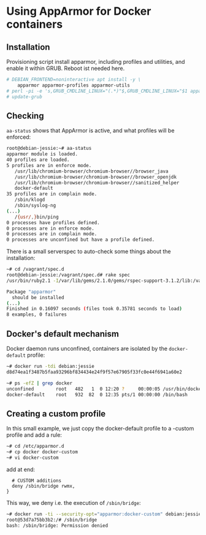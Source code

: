 # Using AppArmor for Docker containers

## Installation

Provisioning script install apparmor, including profiles and utilities, and enable it within GRUB. Reboot ist needed here.

```bash
# DEBIAN_FRONTEND=noninteractive apt install -y \	
	apparmor apparmor-profiles apparmor-utils
# perl -pi -e 's,GRUB_CMDLINE_LINUX="(.*)"$,GRUB_CMDLINE_LINUX="$1 apparmor=1 security=apparmor",' /etc/default/grub
# update-grub
```

## Checking

`aa-status` shows that AppArmor is active, and what profiles will be enforced:

```bash
root@debian-jessie:~# aa-status
apparmor module is loaded.
40 profiles are loaded.
5 profiles are in enforce mode.
   /usr/lib/chromium-browser/chromium-browser//browser_java
   /usr/lib/chromium-browser/chromium-browser//browser_openjdk
   /usr/lib/chromium-browser/chromium-browser//sanitized_helper
   docker-default
35 profiles are in complain mode.
   /sbin/klogd
   /sbin/syslog-ng
(...)
   /{usr/,}bin/ping
0 processes have profiles defined.
0 processes are in enforce mode.
0 processes are in complain mode.
0 processes are unconfined but have a profile defined.

```

There is a small serverspec to auto-check some things about the installation:

```bash
~# cd /vagrant/spec.d
root@debian-jessie:/vagrant/spec.d# rake spec
/usr/bin/ruby2.1 -I/var/lib/gems/2.1.0/gems/rspec-support-3.1.2/lib:/var/lib/gems/2.1.0/gems/rspec-core-3.1.7/lib /var/lib/gems/2.1.0/gems/rspec-core-3.1.7/exe/rspec --pattern spec/localhost/\*_spec.rb

Package "apparmor"
  should be installed
(...)
Finished in 0.16097 seconds (files took 0.35781 seconds to load)
8 examples, 0 failures
```

## Docker's default mechanism

Docker daemon runs unconfined, containers are isolated by the `docker-default` profile:

```bash
~# docker run -tdi debian:jessie
d8d74ea1f3487b5faa93296bf834434e24f9f57e67905f33fc0e44f6941a60e2

~# ps -efZ | grep docker
unconfined        root   482   1  0 12:20 ?     00:00:05 /usr/bin/docker -d -H fd://
docker-default    root   932  82  0 12:35 pts/1 00:00:00 /bin/bash
```

## Creating a custom profile

In this small example, we just copy the docker-default profile to a -custom profile and add a rule:

```bash
~# cd /etc/apparmor.d
~# cp docker docker-custom
~# vi docker-custom
```

add at end:

```
  # CUSTOM additions
  deny /sbin/bridge rwmx,
}

```

This way, we deny i.e. the execution of `/sbin/bridge`:

```bash
~# docker run -ti --security-opt="apparmor:docker-custom" debian:jessie /bin/bash
root@53d7a75bb3b2:/# /sbin/bridge
bash: /sbin/bridge: Permission denied
```


